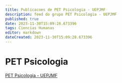 ```yaml
---
title: Publicacoes de PET Psicologia - UEPJMF 
description: feed do grupo PET Psicologia - UEPJMF
published: true
date: 2023-11-30T15:09:28.673396
tags: Ciencias Humanas
editor: markdown
dateCreated: 2023-11-30T15:09:28.673396
---
```


# PET Psicologia
[PET Psicologia - UEPJMF](/grupo/259PETPsicologiaUEPJMF.md)